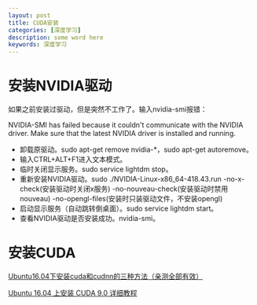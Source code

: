 ```yaml
---
layout: post
title: CUDA安装
categories: [深度学习]
description: some word here
keywords: 深度学习
---
```


# 安装NVIDIA驱动

如果之前安装过驱动，但是突然不工作了。输入nvidia\-smi报错：

NVIDIA\-SMI has failed because it couldn't communicate with the NVIDIA driver\. Make sure that the latest NVIDIA driver is installed and running\.

* 卸载原驱动。sudo apt\-get remove nvidia-\*，sudo apt\-get autoremove。
* 输入CTRL+ALT+F1进入文本模式。
* 临时关闭显示服务。sudo service lightdm stop。
* 重新安装NVIDIA驱动。sudo \./NVIDIA\-Linux\-x86\_64-418\.43\.run \-no\-x\-check(安装驱动时关闭x服务) \-no\-nouveau\-check(安装驱动时禁用nouveau) \-no\-opengl\-files(安装时只装驱动文件，不安装opengl)
* 启动显示服务（自动跳转倒桌面）。sudo service lightdm start。
* 查看NVIDIA驱动是否安装成功。nvidia\-smi。

# 安装CUDA

[Ubuntu16.04下安装cuda和cudnn的三种方法（亲测全部有效）](https://blog.csdn.net/wanzhen4330/article/details/81699769#%E5%A4%8D%E6%9D%82%E7%9A%84%E6%96%B9%E6%B3%95%E2%80%94%E2%80%94%E5%B8%A6%E9%A9%B1%E5%8A%A8%E7%9A%84%E5%AE%89%E8%A3%85%E6%96%B9%E6%B3%95)

[Ubuntu 16.04 上安装 CUDA 9.0 详细教程](https://blog.csdn.net/QLULIBIN/article/details/78714596)

